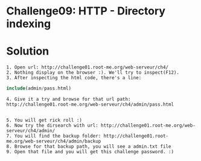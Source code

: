 # Challenge09: HTTP - Directory indexing

# Solution

    1. Open url: http://challenge01.root-me.org/web-serveur/ch4/
    2. Nothing display on the browser :). We'll try to inspect(F12).
    3. After inspecting the html code, there's a line:

```php
include(admin/pass.html)
```

    4. Give it a try and browse for that url path: http://challenge01.root-me.org/web-serveur/ch4/admin/pass.html


    5. You will get rick roll :)
    6. Now try the dirsearch with url: http://challenge01.root-me.org/web-serveur/ch4/admin/
    7. You will find the backup folder: http://challenge01.root-me.org/web-serveur/ch4/admin/backup
    8. Browse for that backup path, you will see a admin.txt file
    9. Open that file and you will get this challenge password. :)
